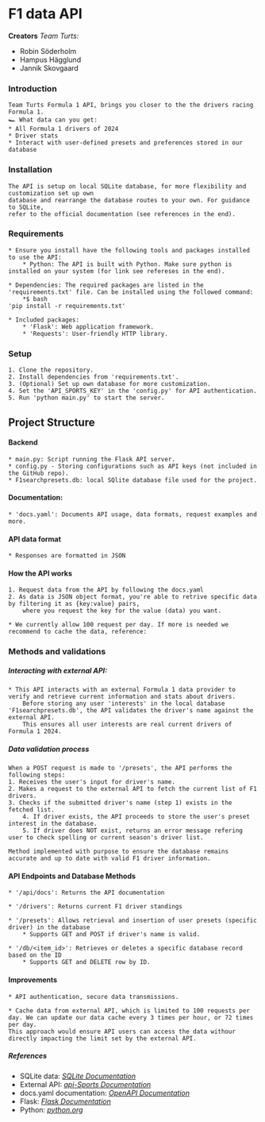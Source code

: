 # F1 data API

**Creators**
*Team Turts:*
* Robin Söderholm
* Hampus Hägglund
* Jannik Skovgaard


### Introduction
    Team Turts Formula 1 API, brings you closer to the the drivers racing Formula 1.
    🏎️ What data can you get:
    * All Formula 1 drivers of 2024
    * Driver stats
    * Interact with user-defined presets and preferences stored in our database

### Installation
    The API is setup on local SQLite database, for more flexibility and customization set up own
    database and rearrange the database routes to your own. For guidance to SQLite, 
    refer to the official documentation (see references in the end).

### Requirements
    * Ensure you install have the following tools and packages installed to use the API:
        * Python: The API is built with Python. Make sure python is installed on your system (for link see refereses in the end). 
    
    * Dependencies: The required packages are listed in the 'requirements.txt' file. Can be installed using the followed command:
        *$ bash
    'pip install -r requirements.txt'
   
    * Included packages:
        * 'Flask': Web application framework.
        * 'Requests': User-friendly HTTP library.

### Setup
    1. Clone the repository.
    2. Install dependencies from 'requirements.txt'.
    3. (Optional) Set up own database for more customization.
    4. Set the 'API_SPORTS_KEY' in the 'config.py' for API authentication.
    5. Run 'python main.py' to start the server.


## Project Structure

#### Backend
    * main.py: Script running the Flask API server.
    * config.py - Storing configurations such as API keys (not included in the GitHub repo).
    * F1searchpresets.db: local SQlite database file used for the project.

#### Documentation:
    * 'docs.yaml': Documents API usage, data formats, request examples and more.  

#### API data format
    * Responses are formatted in JSON

#### How the API works
    1. Request data from the API by following the docs.yaml
    2. As data is JSON object format, you're able to retrive specific data by filtering it as {key:value} pairs,
        where you request the key for the value (data) you want. 

    * We currently allow 100 request per day. If more is needed we recommend to cache the data, reference:

### Methods and validations
##### Interacting with external API:
    
    * This API interacts with an external Formula 1 data provider to verify and retrieve current information and stats about drivers.
        Before storing any user 'interests' in the local database 'F1searchpresets.db', the API validates the driver's name against the external API.
        This ensures all user interests are real current drivers of Formula 1 2024.

##### Data validation process
    When a POST request is made to '/presets', the API performs the following steps:
    1. Receives the user's input for driver's name.
    2. Makes a request to the external API to fetch the current list of F1 drivers.
    3. Checks if the submitted driver's name (step 1) exists in the fetched list.
        4. If driver exists, the API proceeds to store the user's preset interest in the database.
        5. If driver does NOT exist, returns an error message refering user to check spelling or current season's driver list.

    Method implemented with purpose to ensure the database remains accurate and up to date with valid F1 driver information. 

#### API Endpoints and Database Methods
    * '/api/docs': Returns the API documentation

    * '/drivers': Returns current F1 driver standings

    * '/presets': Allows retrieval and insertion of user presets (specific driver) in the database 
        * Supports GET and POST if driver's name is valid.

    * '/db/<item_id>': Retrieves or deletes a specific database record based on the ID
        * Supports GET and DELETE row by ID.

#### Improvements
    * API authentication, secure data transmissions.

    * Cache data from external API, which is limited to 100 requests per day. We can update our data cache every 3 times per hour, or 72 times per day.
    This approach would ensure API users can access the data withour directly impacting the limit set by the external API.  

##### References
* SQLite data: *[SQLite Documentation](https://docs.python.org/3/library/sqlite3.html)*
* External API: *[api-Sports Documentation](https://api-sports.io/documentation/formula-1/v1#section/Introduction)*
* docs.yaml documentation: *[OpenAPI Documentation](https://spec.openapis.org/oas/latest.html)*
* Flask: *[Flask Documentation](https://spec.openapis.org/oas/latest.html)*
* Python: *[python.org](https://www.python.org/downloads/)*
